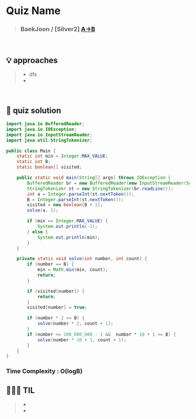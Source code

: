 # Quiz Name
> ### BaekJoon / [Silver2] <a href = "https://www.acmicpc.net/problem/16953"> A->B </a>

<br>

## 💡 approaches
>  - dfs
>  - 

<br>

## 🔑 quiz solution

```java
import java.io.BufferedReader;
import java.io.IOException;
import java.io.InputStreamReader;
import java.util.StringTokenizer;

public class Main {
    static int min = Integer.MAX_VALUE;
    static int B;
    static boolean[] visited;

    public static void main(String[] args) throws IOException {
        BufferedReader br = new BufferedReader(new InputStreamReader(System.in));
        StringTokenizer st = new StringTokenizer(br.readLine());
        int a = Integer.parseInt(st.nextToken());
        B = Integer.parseInt(st.nextToken());
        visited = new boolean[B + 1];
        solve(a, 1);

        if (min == Integer.MAX_VALUE) {
            System.out.println(-1);
        } else {
            System.out.println(min);
        }
    }

    private static void solve(int number, int count) {
        if (number == B) {
            min = Math.min(min, count);
            return;
        }

        if (visited[number]) {
            return;
        }
        visited[number] = true;

        if (number * 2 <= B) {
            solve(number * 2, count + 1);
        }
        if (number <= 100_000_000 - 1 &&  number * 10 + 1 <= B) {
            solve(number * 10 + 1, count + 1);
        }
    }
}

```
### Time Complexity : O(logB)
## 👩🏻‍🏫 TIL
>  -
>  -

